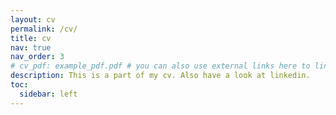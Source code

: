 ```yaml
---
layout: cv
permalink: /cv/
title: cv
nav: true
nav_order: 3
# cv_pdf: example_pdf.pdf # you can also use external links here to link to an pdf to download
description: This is a part of my cv. Also have a look at linkedin.
toc:
  sidebar: left
---
```

